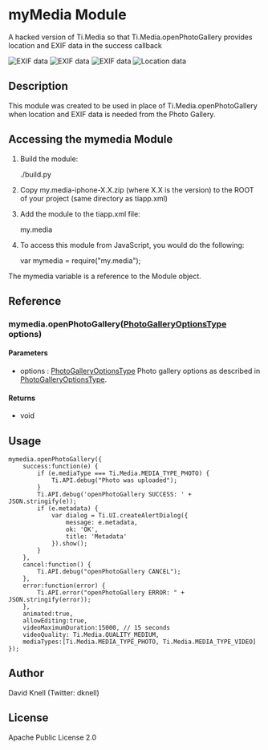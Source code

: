 # myMedia Module

A hacked version of Ti.Media so that Ti.Media.openPhotoGallery provides location and EXIF data in the success callback

![EXIF data](https://github.com/dbubs/myMedia-Titanium-Module/blob/master/documentation/IMG_3259.PNG "EXIF data")
![EXIF data](https://github.com/dbubs/myMedia-Titanium-Module/blob/master/documentation/IMG_3260.PNG_ "more EXIF data")
![EXIF data](https://github.com/dbubs/myMedia-Titanium-Module/blob/master/documentation/IMG_3261.PNG_ "more EXIF data")
![Location data](https://github.com/dbubs/myMedia-Titanium-Module/blob/master/documentation/IMG_3262.PNG_ "Location data")

## Description

This module was created to be used in place of Ti.Media.openPhotoGallery when location and EXIF data is needed from the Photo Gallery. 

## Accessing the mymedia Module

1. Build the module:

	./build.py

2. Copy my.media-iphone-X.X.zip (where X.X is the version) to the ROOT of your project (same directory as tiapp.xml)

3. Add the module to the tiapp.xml file:

	<modules>
        <module platform="iphone" version="0.1">my.media</module>
    </modules>

4. To access this module from JavaScript, you would do the following:

	var mymedia = require("my.media");

The mymedia variable is a reference to the Module object.	

## Reference

### mymedia.openPhotoGallery([PhotoGalleryOptionsType](http://docs.appcelerator.com/titanium/latest/#!/api/PhotoGalleryOptionsType) options)

#### Parameters

* options : [PhotoGalleryOptionsType](http://docs.appcelerator.com/titanium/latest/#!/api/PhotoGalleryOptionsType)
	Photo gallery options as described in [PhotoGalleryOptionsType](http://docs.appcelerator.com/titanium/latest/#!/api/PhotoGalleryOptionsType).

#### Returns

* void

## Usage

	mymedia.openPhotoGallery({
		success:function(e) {
			if (e.mediaType === Ti.Media.MEDIA_TYPE_PHOTO) {
				Ti.API.debug("Photo was uploaded");
			}
			Ti.API.debug('openPhotoGallery SUCCESS: ' + JSON.stringify(e));
			if (e.metadata) {
				var dialog = Ti.UI.createAlertDialog({
					message: e.metadata,
					ok: 'OK',
					title: 'Metadata'
				}).show();
			}
		},
		cancel:function() {
			Ti.API.debug("openPhotoGallery CANCEL");
		},
		error:function(error) {
			Ti.API.error("openPhotoGallery ERROR: " + JSON.stringify(error));
		},
		animated:true,
		allowEditing:true,
		videoMaximumDuration:15000, // 15 seconds
		videoQuality: Ti.Media.QUALITY_MEDIUM,
		mediaTypes:[Ti.Media.MEDIA_TYPE_PHOTO, Ti.Media.MEDIA_TYPE_VIDEO]
	});

## Author

David Knell (Twitter: dknell)

## License

Apache Public License 2.0
